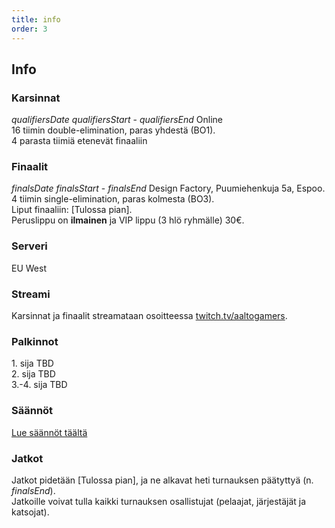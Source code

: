 ```yaml
---
title: info
order: 3
---
```


## Info

### Karsinnat

$qualifiersDate$ $qualifiersStart$ - $qualifiersEnd$ Online  
16 tiimin double-elimination, paras yhdestä (BO1).  
4 parasta tiimiä etenevät finaaliin

### Finaalit

$finalsDate$ $finalsStart$ - $finalsEnd$ Design Factory, Puumiehenkuja 5a, Espoo.  
4 tiimin single-elimination, paras kolmesta (BO3).  
Liput finaaliin: [Tulossa pian].  
Peruslippu on **ilmainen** ja VIP lippu (3 hlö ryhmälle) 30€.

### Serveri

EU West

### Streami

Karsinnat ja finaalit streamataan osoitteessa [twitch.tv/aaltogamers](https://twitch.tv/aaltogamers).

### Palkinnot

1\. sija TBD  
2\. sija TBD  
3\.-4. sija TBD

### Säännöt

[Lue säännöt täältä](https://docs.google.com/document/d/1waaq1OgqcMJkLjUnUPSOOP2veuxfPzY9/edit?usp=sharing&ouid=105544790108138006577&rtpof=true&sd=true)


### Jatkot

Jatkot pidetään [Tulossa pian], ja ne alkavat heti turnauksen päätyttyä (n. $finalsEnd$).  
Jatkoille voivat tulla kaikki turnauksen osallistujat (pelaajat, järjestäjät ja katsojat).  
